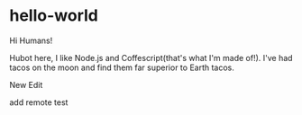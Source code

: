 # hello-world

Hi Humans!

Hubot here, I like Node.js and Coffescript(that's what I'm made of!).
I've had tacos on the moon and find them far superior to Earth tacos.


New Edit

add remote test